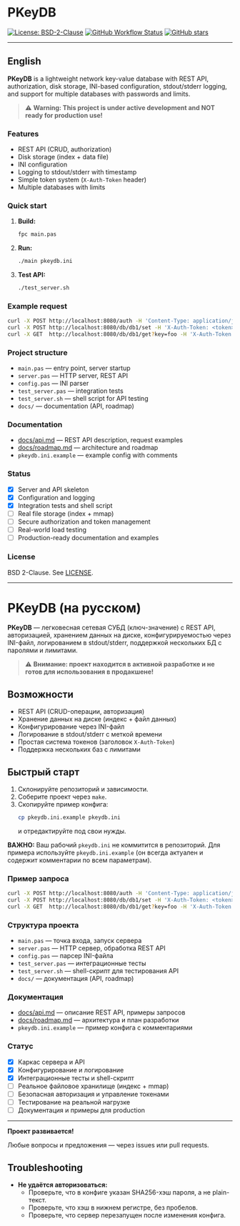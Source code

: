 # PKeyDB

[![License: BSD-2-Clause](https://img.shields.io/badge/License-BSD%202--Clause-blue.svg)](LICENSE)
[![GitHub Workflow Status](https://img.shields.io/github/workflow/status/Insaned79/PKeyDB/CI?label=CI)](https://github.com/Insaned79/PKeyDB/actions)
[![GitHub stars](https://img.shields.io/github/stars/Insaned79/PKeyDB?style=social)](https://github.com/Insaned79/PKeyDB)

---

## English

**PKeyDB** is a lightweight network key-value database with REST API, authorization, disk storage, INI-based configuration, stdout/stderr logging, and support for multiple databases with passwords and limits.

> ⚠️ **Warning: This project is under active development and NOT ready for production use!**

### Features
- REST API (CRUD, authorization)
- Disk storage (index + data file)
- INI configuration
- Logging to stdout/stderr with timestamp
- Simple token system (`X-Auth-Token` header)
- Multiple databases with limits

### Quick start
1. **Build:**
   ```bash
   fpc main.pas
   ```
2. **Run:**
   ```bash
   ./main pkeydb.ini
   ```
3. **Test API:**
   ```bash
   ./test_server.sh
   ```

### Example request
```bash
curl -X POST http://localhost:8080/auth -H 'Content-Type: application/json' -d '{"dbname":"db1","password":"mypassword"}'
curl -X POST http://localhost:8080/db/db1/set -H 'X-Auth-Token: <token>' -H 'Content-Type: application/json' -d '{"key":"foo","value":"bar"}'
curl -X GET  http://localhost:8080/db/db1/get?key=foo -H 'X-Auth-Token: <token>'
```

### Project structure
- `main.pas` — entry point, server startup
- `server.pas` — HTTP server, REST API
- `config.pas` — INI parser
- `test_server.pas` — integration tests
- `test_server.sh` — shell script for API testing
- `docs/` — documentation (API, roadmap)

### Documentation
- [docs/api.md](docs/api.md) — REST API description, request examples
- [docs/roadmap.md](docs/roadmap.md) — architecture and roadmap
- `pkeydb.ini.example` — example config with comments

### Status
- [x] Server and API skeleton
- [x] Configuration and logging
- [x] Integration tests and shell script
- [ ] Real file storage (index + mmap)
- [ ] Secure authorization and token management
- [ ] Real-world load testing
- [ ] Production-ready documentation and examples

### License
BSD 2-Clause. See [LICENSE](LICENSE).

---

# PKeyDB (на русском)

**PKeyDB** — легковесная сетевая СУБД (ключ-значение) с REST API, авторизацией, хранением данных на диске, конфигурируемостью через INI-файл, логированием в stdout/stderr, поддержкой нескольких БД с паролями и лимитами.

> ⚠️ **Внимание: проект находится в активной разработке и не готов для использования в продакшене!**

## Возможности
- REST API (CRUD-операции, авторизация)
- Хранение данных на диске (индекс + файл данных)
- Конфигурирование через INI-файл
- Логирование в stdout/stderr с меткой времени
- Простая система токенов (заголовок `X-Auth-Token`)
- Поддержка нескольких баз с лимитами

## Быстрый старт

1. Склонируйте репозиторий и зависимости.
2. Соберите проект через `make`.
3. Скопируйте пример конфига:
   ```bash
   cp pkeydb.ini.example pkeydb.ini
   ```
   и отредактируйте под свои нужды.

**ВАЖНО:** Ваш рабочий `pkeydb.ini` не коммитится в репозиторий. Для примера используйте `pkeydb.ini.example` (он всегда актуален и содержит комментарии по всем параметрам).

### Пример запроса

```bash
curl -X POST http://localhost:8080/auth -H 'Content-Type: application/json' -d '{"dbname":"db1","password":"mypassword"}'
curl -X POST http://localhost:8080/db/db1/set -H 'X-Auth-Token: <token>' -H 'Content-Type: application/json' -d '{"key":"foo","value":"bar"}'
curl -X GET  http://localhost:8080/db/db1/get?key=foo -H 'X-Auth-Token: <token>'
```

### Структура проекта
- `main.pas` — точка входа, запуск сервера
- `server.pas` — HTTP сервер, обработка REST API
- `config.pas` — парсер INI-файла
- `test_server.pas` — интеграционные тесты
- `test_server.sh` — shell-скрипт для тестирования API
- `docs/` — документация (API, roadmap)

### Документация
- [docs/api.md](docs/api.md) — описание REST API, примеры запросов
- [docs/roadmap.md](docs/roadmap.md) — архитектура и план разработки
- `pkeydb.ini.example` — пример конфига с комментариями

### Статус
- [x] Каркас сервера и API
- [x] Конфигурирование и логирование
- [x] Интеграционные тесты и shell-скрипт
- [ ] Реальное файловое хранилище (индекс + mmap)
- [ ] Безопасная авторизация и управление токенами
- [ ] Тестирование на реальной нагрузке
- [ ] Документация и примеры для production

---

**Проект развивается!**

Любые вопросы и предложения — через issues или pull requests.

## Troubleshooting

- **Не удаётся авторизоваться:**
  - Проверьте, что в конфиге указан SHA256-хэш пароля, а не plain-текст.
  - Проверьте, что хэш в нижнем регистре, без пробелов.
  - Проверьте, что сервер перезапущен после изменения конфига. 